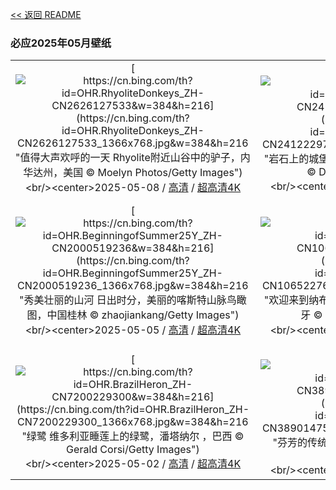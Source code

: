[<< 返回 README](../../README.md)
### 必应2025年05月壁纸
||||
|:---:|:---:|:---:|
|[![https://cn.bing.com/th?id=OHR.RhyoliteDonkeys_ZH-CN2626127533&w=384&h=216](https://cn.bing.com/th?id=OHR.RhyoliteDonkeys_ZH-CN2626127533_1366x768.jpg&w=384&h=216 "值得大声欢呼的一天&#10;Rhyolite附近山谷中的驴子，内华达州，美国&#10;© Moelyn Photos/Getty Images")](https://cn.bing.com/search?q=%e9%a9%b4%e5%ad%90&form=hpcapt&mkt=zh-cn&filters=HpDate:"20250507_1600")<br/><center>2025-05-08 / [高清](https://cn.bing.com/th?id=OHR.RhyoliteDonkeys_ZH-CN2626127533_1920x1200.jpg&w=1920&h=1200) / [超高清4K](https://cn.bing.com/th?id=OHR.RhyoliteDonkeys_ZH-CN2626127533_UHD.jpg&w=3840&h=2160)<center/>|[![https://cn.bing.com/th?id=OHR.DunluceIreland_ZH-CN2412229757&w=384&h=216](https://cn.bing.com/th?id=OHR.DunluceIreland_ZH-CN2412229757_1366x768.jpg&w=384&h=216 "岩石上的城堡&#10;邓路斯城堡，安特里姆郡，北爱尔兰&#10;© DieterMeyrl/Getty Images")](https://cn.bing.com/search?q=%e9%82%93%e8%b7%af%e6%96%af%e5%9f%8e%e5%a0%a1&form=hpcapt&mkt=zh-cn&filters=HpDate:"20250506_1600")<br/><center>2025-05-07 / [高清](https://cn.bing.com/th?id=OHR.DunluceIreland_ZH-CN2412229757_1920x1200.jpg&w=1920&h=1200) / [超高清4K](https://cn.bing.com/th?id=OHR.DunluceIreland_ZH-CN2412229757_UHD.jpg&w=3840&h=2160)<center/>|[![https://cn.bing.com/th?id=OHR.FlyoverNamibia_ZH-CN2114171516&w=384&h=216](https://cn.bing.com/th?id=OHR.FlyoverNamibia_ZH-CN2114171516_1366x768.jpg&w=384&h=216 "不一般的沙漠之旅&#10;一架超轻型飞机飞越纳米比亚沙漠&#10;© Burt Johnson/Alamy Stock Photo")](https://cn.bing.com/search?q=%e8%b6%85%e8%bd%bb%e5%9e%8b%e9%a3%9e%e6%9c%ba&form=hpcapt&mkt=zh-cn&filters=HpDate:"20250505_1600")<br/><center>2025-05-06 / [高清](https://cn.bing.com/th?id=OHR.FlyoverNamibia_ZH-CN2114171516_1920x1200.jpg&w=1920&h=1200) / [超高清4K](https://cn.bing.com/th?id=OHR.FlyoverNamibia_ZH-CN2114171516_UHD.jpg&w=3840&h=2160)<center/>|
|[![https://cn.bing.com/th?id=OHR.BeginningofSummer25Y_ZH-CN2000519236&w=384&h=216](https://cn.bing.com/th?id=OHR.BeginningofSummer25Y_ZH-CN2000519236_1366x768.jpg&w=384&h=216 "秀美壮丽的山河&#10;日出时分，美丽的喀斯特山脉鸟瞰图，中国桂林&#10;© zhaojiankang/Getty Images")](https://cn.bing.com/search?q=%e6%a1%82%e6%9e%97%e5%96%80%e6%96%af%e7%89%b9%e5%b1%b1%e8%84%89&form=hpcapt&mkt=zh-cn&filters=HpDate:"20250504_1600")<br/><center>2025-05-05 / [高清](https://cn.bing.com/th?id=OHR.BeginningofSummer25Y_ZH-CN2000519236_1920x1200.jpg&w=1920&h=1200) / [超高清4K](https://cn.bing.com/th?id=OHR.BeginningofSummer25Y_ZH-CN2000519236_UHD.jpg&w=3840&h=2160)<center/>|[![https://cn.bing.com/th?id=OHR.SevilleNaboo_ZH-CN1065227658&w=384&h=216](https://cn.bing.com/th?id=OHR.SevilleNaboo_ZH-CN1065227658_1366x768.jpg&w=384&h=216 "欢迎来到纳布星球！&#10;西班牙广场，塞维利亚，西班牙&#10;© Horia Merla/Getty Images")](https://cn.bing.com/search?q=%e6%98%9f%e7%90%83%e5%a4%a7%e6%88%98%e6%97%a5&form=hpcapt&mkt=zh-cn&filters=HpDate:"20250503_1600")<br/><center>2025-05-04 / [高清](https://cn.bing.com/th?id=OHR.SevilleNaboo_ZH-CN1065227658_1920x1200.jpg&w=1920&h=1200) / [超高清4K](https://cn.bing.com/th?id=OHR.SevilleNaboo_ZH-CN1065227658_UHD.jpg&w=3840&h=2160)<center/>|[![https://cn.bing.com/th?id=OHR.ArchesGalaxy_ZH-CN0954505086&w=384&h=216](https://cn.bing.com/th?id=OHR.ArchesGalaxy_ZH-CN0954505086_1366x768.jpg&w=384&h=216 "让我们一起庆祝宇宙&#10;拱门国家公园双拱门映衬下的银河，犹他州，美国&#10;© Adventure_Photo/Getty Images")](https://cn.bing.com/search?q=%e5%a4%a9%e6%96%87%e6%97%a5&form=hpcapt&mkt=zh-cn&filters=HpDate:"20250502_1600")<br/><center>2025-05-03 / [高清](https://cn.bing.com/th?id=OHR.ArchesGalaxy_ZH-CN0954505086_1920x1200.jpg&w=1920&h=1200) / [超高清4K](https://cn.bing.com/th?id=OHR.ArchesGalaxy_ZH-CN0954505086_UHD.jpg&w=3840&h=2160)<center/>|
|[![https://cn.bing.com/th?id=OHR.BrazilHeron_ZH-CN7200229300&w=384&h=216](https://cn.bing.com/th?id=OHR.BrazilHeron_ZH-CN7200229300_1366x768.jpg&w=384&h=216 "绿鹭&#10;维多利亚睡莲上的绿鹭，潘塔纳尔 ，巴西&#10;© Gerald Corsi/Getty Images")](https://cn.bing.com/search?q=%e7%bb%bf%e9%b9%ad&form=hpcapt&mkt=zh-cn&filters=HpDate:"20250501_1600")<br/><center>2025-05-02 / [高清](https://cn.bing.com/th?id=OHR.BrazilHeron_ZH-CN7200229300_1920x1200.jpg&w=1920&h=1200) / [超高清4K](https://cn.bing.com/th?id=OHR.BrazilHeron_ZH-CN7200229300_UHD.jpg&w=3840&h=2160)<center/>|[![https://cn.bing.com/th?id=OHR.PinkPlumeria_ZH-CN3890147555&w=384&h=216](https://cn.bing.com/th?id=OHR.PinkPlumeria_ZH-CN3890147555_1366x768.jpg&w=384&h=216 "芬芳的传统&#10;鸡蛋花，夏威夷，美国&#10;© Miranda Jans/Getty Images")](https://cn.bing.com/search?q=%e9%b8%a1%e8%9b%8b%e8%8a%b1&form=hpcapt&mkt=zh-cn&filters=HpDate:"20250430_1600")<br/><center>2025-05-01 / [高清](https://cn.bing.com/th?id=OHR.PinkPlumeria_ZH-CN3890147555_1920x1200.jpg&w=1920&h=1200) / [超高清4K](https://cn.bing.com/th?id=OHR.PinkPlumeria_ZH-CN3890147555_UHD.jpg&w=3840&h=2160)<center/>
